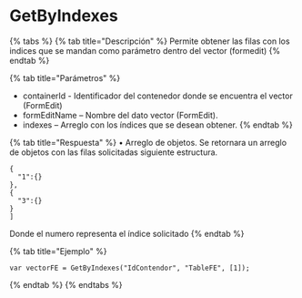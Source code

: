 # GetByIndexes

{% tabs %}
{% tab title="Descripción" %}
Permite obtener las filas con los indices que se mandan como parámetro dentro del vector (formedit)
{% endtab %}

{% tab title="Parámetros" %}
* containerId - Identificador del contenedor donde se encuentra el vector (FormEdit)
* formEditName – Nombre del dato vector (FormEdit).
* indexes – Arreglo con los índices que se desean obtener.
{% endtab %}

{% tab title="Respuesta" %}
•	Arreglo de objetos. Se retornara un arreglo de objetos con las filas solicitadas siguiente estructura.
```[
{
  "1":{}
},
{
  "3":{}
}
]
```
Donde el numero representa el índice solicitado
{% endtab %}

{% tab title="Ejemplo" %}
```
var vectorFE = GetByIndexes("IdContendor", "TableFE", [1]);
```
{% endtab %}
{% endtabs %}

